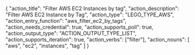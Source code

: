 {
"action_title": "Filter AWS EC2 Instances by tag",
"action_description": "Filter AWS EC2 Instance by Tag",
"action_type": "LEGO_TYPE_AWS",
"action_entry_function": "aws_filter_ec2_by_tags",
"action_needs_credential": true,
"action_supports_poll": true,
"action_output_type": "ACTION_OUTPUT_TYPE_LIST",
"action_supports_iteration": true,
"action_verbs": ["filter"],
"action_nouns": [
"aws",
"ec2",
"instances",
"tag"
]
}
